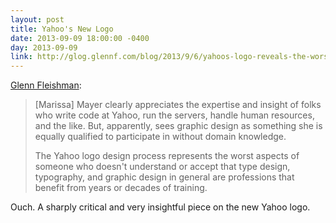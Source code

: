 ```yaml
---
layout: post
title: Yahoo's New Logo
date: 2013-09-09 18:00:00 -0400
day: 2013-09-09
link: http://glog.glennf.com/blog/2013/9/6/yahoos-logo-reveals-the-worst-aspects-of-engineering-mindset
---
```

[Glenn Fleishman](http://glog.glennf.com/blog/2013/9/6/yahoos-logo-reveals-the-worst-aspects-of-engineering-mindset):
>[Marissa] Mayer clearly appreciates the expertise and insight of folks who write code at Yahoo, run the servers, handle human resources, and the like. But, apparently, sees graphic design as something she is equally qualified to participate in without domain knowledge. 
>
>The Yahoo logo design process represents the worst aspects of someone who doesn't understand or accept that type design, typography, and graphic design in general are professions that benefit from years or decades of training.

Ouch. A sharply critical and very insightful piece on the new Yahoo logo.